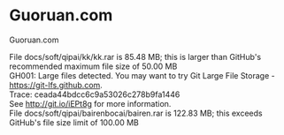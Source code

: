 # Guoruan.com

Guoruan.com





File docs/soft/qipai/kk/kk.rar is 85.48 MB; this is larger than GitHub's recommended maximum file size of 50.00 MB        
GH001: Large files detected. You may want to try Git Large File Storage - https://git-lfs.github.com.        
Trace: ceada44bdcc6c9a53026c278b9fa1446        
See http://git.io/iEPt8g for more information.        
File docs/soft/qipai/bairenbocai/bairen.rar is 122.83 MB; this exceeds GitHub's file size limit of 100.00 MB        
